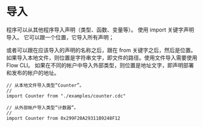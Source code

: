 # 导入



程序可以从其他程序导入声明（类型、函数、变量等）。
使用 import 关键字声明导入。
它可以跟一个位置，它导入所有声明；

或者可以跟在应该导入的声明的名称之后，跟在 from 关键字之后，然后是位置。
如果导入本地文件，则位置是字符串文字，即文件的路径。使用文件导入需要使用 Flow CLI。
如果在不同的帐户中导入外部类型，则位置是地址文字，即声明部署和发布的帐户的地址。

```
// 从本地文件导入类型“Counter”。
//
import Counter from "./examples/counter.cdc"

// 从外部帐户导入类型“计数器”。
//
import Counter from 0x299F20A29311B9248F12
```

